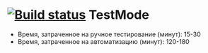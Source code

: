 # [![Build status](https://ci.appveyor.com/api/projects/status/em7yxyjdwiw53fqp?svg=true)](https://ci.appveyor.com/project/cromax-max/testmode) TestMode
* Время, затраченное на ручное тестирование (минут): 15-30
* Время, затраченное на автоматизацию (минут): 120-180
